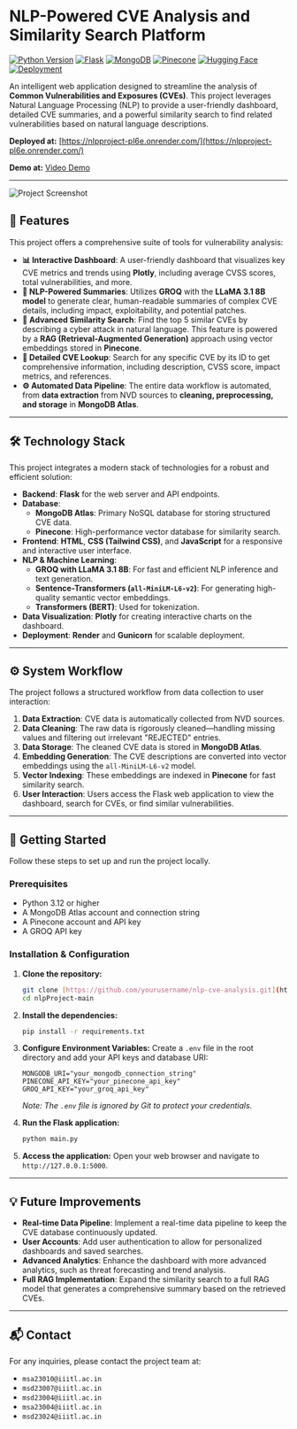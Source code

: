 # NLP-Powered CVE Analysis and Similarity Search Platform

[![Python Version](https://img.shields.io/badge/Python-3.12-blue.svg)](https://www.python.org/downloads/release/python-3120/)
[![Flask](https://img.shields.io/badge/Flask-2.x-black.svg)](https://flask.palletsprojects.com/)
[![MongoDB](https://img.shields.io/badge/MongoDB-Atlas-green.svg)](https://www.mongodb.com/cloud/atlas)
[![Pinecone](https://img.shields.io/badge/Pinecone-VectorDB-blueviolet.svg)](https://www.pinecone.io/)
[![Hugging Face](https://img.shields.io/badge/%F0%9F%A4%97%20Hugging%20Face-Models-yellow)](https://huggingface.co/sentence-transformers/all-MiniLM-L6-v2)
[![Deployment](https://img.shields.io/badge/Deployment-Render-lightgrey.svg)](https://render.com)

An intelligent web application designed to streamline the analysis of **Common Vulnerabilities and Exposures (CVEs)**. This project leverages Natural Language Processing (NLP) to provide a user-friendly dashboard, detailed CVE summaries, and a powerful similarity search to find related vulnerabilities based on natural language descriptions.

**Deployed at:** [https://nlpproject-pl6e.onrender.com/](https://nlpproject-pl6e.onrender.com/)

**Demo at:** [Video Demo](https://drive.google.com/file/d/1oFGXaLMhgJY7y8OKO4hEWjZIrAAFM5Ly/view?usp=drive_link)

---

![Project Screenshot](https://github.com/user-attachments/assets/d9f8d8fb-9277-420a-ad6a-6b925d360f54)

## 🌟 Features

This project offers a comprehensive suite of tools for vulnerability analysis:

* **📊 Interactive Dashboard**: A user-friendly dashboard that visualizes key CVE metrics and trends using **Plotly**, including average CVSS scores, total vulnerabilities, and more.
* **🧠 NLP-Powered Summaries**: Utilizes **GROQ** with the **LLaMA 3.1 8B model** to generate clear, human-readable summaries of complex CVE details, including impact, exploitability, and potential patches.
* **🔎 Advanced Similarity Search**: Find the top 5 similar CVEs by describing a cyber attack in natural language. This feature is powered by a **RAG (Retrieval-Augmented Generation)** approach using vector embeddings stored in **Pinecone**.
* **📄 Detailed CVE Lookup**: Search for any specific CVE by its ID to get comprehensive information, including description, CVSS score, impact metrics, and references.
* **⚙️ Automated Data Pipeline**: The entire data workflow is automated, from **data extraction** from NVD sources to **cleaning, preprocessing, and storage** in **MongoDB Atlas**.

---

## 🛠️ Technology Stack

This project integrates a modern stack of technologies for a robust and efficient solution:

* **Backend**: **Flask** for the web server and API endpoints.
* **Database**:
    * **MongoDB Atlas**: Primary NoSQL database for storing structured CVE data.
    * **Pinecone**: High-performance vector database for similarity search.
* **Frontend**: **HTML**, **CSS (Tailwind CSS)**, and **JavaScript** for a responsive and interactive user interface.
* **NLP & Machine Learning**:
    * **GROQ with LLaMA 3.1 8B**: For fast and efficient NLP inference and text generation.
    * **Sentence-Transformers (`all-MiniLM-L6-v2`)**: For generating high-quality semantic vector embeddings.
    * **Transformers (BERT)**: Used for tokenization.
* **Data Visualization**: **Plotly** for creating interactive charts on the dashboard.
* **Deployment**: **Render** and **Gunicorn** for scalable deployment.

---

## ⚙️ System Workflow

The project follows a structured workflow from data collection to user interaction:

1.  **Data Extraction**: CVE data is automatically collected from NVD sources.
2.  **Data Cleaning**: The raw data is rigorously cleaned—handling missing values and filtering out irrelevant "REJECTED" entries.
3.  **Data Storage**: The cleaned CVE data is stored in **MongoDB Atlas**.
4.  **Embedding Generation**: The CVE descriptions are converted into vector embeddings using the `all-MiniLM-L6-v2` model.
5.  **Vector Indexing**: These embeddings are indexed in **Pinecone** for fast similarity search.
6.  **User Interaction**: Users access the Flask web application to view the dashboard, search for CVEs, or find similar vulnerabilities.

---

## 🚀 Getting Started

Follow these steps to set up and run the project locally.

### Prerequisites

* Python 3.12 or higher
* A MongoDB Atlas account and connection string
* A Pinecone account and API key
* A GROQ API key

### Installation & Configuration

1.  **Clone the repository:**
    ```bash
    git clone [https://github.com/yourusername/nlp-cve-analysis.git](https://github.com/yourusername/nlp-cve-analysis.git)
    cd nlpProject-main
    ```

2.  **Install the dependencies:**
    ```bash
    pip install -r requirements.txt
    ```

3.  **Configure Environment Variables:**
    Create a `.env` file in the root directory and add your API keys and database URI:
    ```
    MONGODB_URI="your_mongodb_connection_string"
    PINECONE_API_KEY="your_pinecone_api_key"
    GROQ_API_KEY="your_groq_api_key"
    ```
    *Note: The `.env` file is ignored by Git to protect your credentials.*

4.  **Run the Flask application:**
    ```bash
    python main.py
    ```

5.  **Access the application:**
    Open your web browser and navigate to `http://127.0.0.1:5000`.

---

## 💡 Future Improvements

* **Real-time Data Pipeline**: Implement a real-time data pipeline to keep the CVE database continuously updated.
* **User Accounts**: Add user authentication to allow for personalized dashboards and saved searches.
* **Advanced Analytics**: Enhance the dashboard with more advanced analytics, such as threat forecasting and trend analysis.
* **Full RAG Implementation**: Expand the similarity search to a full RAG model that generates a comprehensive summary based on the retrieved CVEs.

---

## 📬 Contact

For any inquiries, please contact the project team at:
* `msa23010@iiitl.ac.in`
* `msd23007@iiitl.ac.in`
* `msd23004@iiitl.ac.in`
* `msa23004@iiitl.ac.in`
* `msd23024@iiitl.ac.in`
